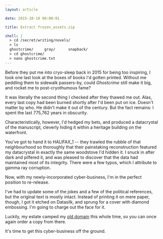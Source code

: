 ```yaml
---
layout: article

date: 2015-10-18 00:00:01

title: Extract frozen_assets.zip

shell: |
  > cd /secret/writing/novels/
  > ls
  ghostcrime/     gray/      snapback/
  > cd ghostcrime/
  > nano ghostcrime.txt
---
```



Before they put me into cryo-sleep back in 2015 for being too inspiring, I took one last look at the boxes of books I'd gotten printed.  Without me peddling them to sidewalk passers-by, could _Ghostcrime_ still make it big, and rocket me to post-cryothumous fame?

It was literally the second thing I checked after they thawed me out.  Alas, every last copy had been burned shortly after I'd been put on ice.  Doesn't matter by who.  He didn't make it out of the century.  But the fact remains: I spent the last 775,762 years in obscurity.

Characteristically, however, I'd hedged my bets, and produced a datacrystal of the manuscript, cleverly hiding it within a heritage building on the waterfront.

You've got to hand it to HALIFAX_1 -- they trawled the rubble of that neighbourhood so thoroughly that their painstaking reconstruction featured my datacrystal in exactly the same woodstove I'd hidden it.  I snuck in after dark and pilfered it, and was pleased to discover that the data had maintained most of its integrity.  There were a few typos, which I attribute to gamma ray corruption.

Now, with my newly-incorporated cyber-business, I'm in the perfect position to re-release.

I've had to update some of the jokes and a few of the political references, but the original text is mostly intact.  Instead of printing it on mere paper, though, I got it etched on Datasilk, and sprung for a cover with diamond embossing.  I'm going to charge out the face for it.

Luckily, my estate camped my <a href="http://www.ghostcrime.com/" target="_blank" title="Ghostcrime.com">old domain</a> this whole time, so you can once again order a copy from there.

It's time to get this cyber-business off the ground.
